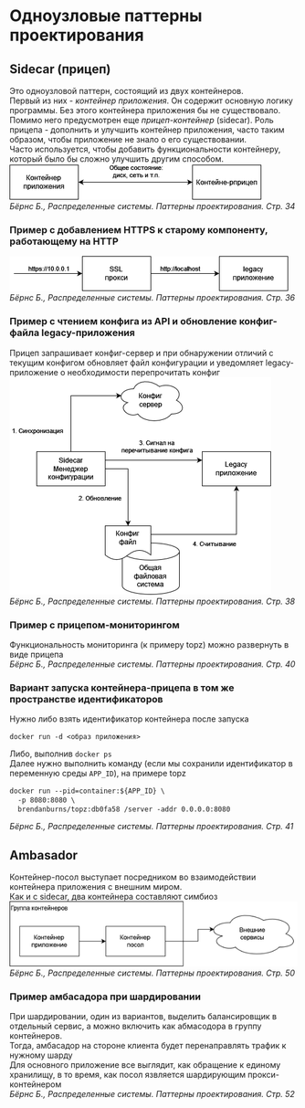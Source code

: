 # Одноузловые паттерны проектирования
## Sidecar (прицеп)
Это одноузловой паттерн, состоящий из двух контейнеров.<br/>
Первый из них - *контейнер приложения*. Он содержит основную логику программы. Без этого контейнера приложения бы не существовало.<br/>
Помимо него предусмотрен еще *прицеп-контейнер* (sidecar). Роль прицепа - дополнить и улучшить контейнер приложения, часто таким образом, чтобы приложение не знало о его существовании.<br/>
Часто используется, чтобы добавить функциональности контейнеру, который было бы сложно улучшить другим способом.<br/>
![](img/sidecar_general.png)<br/>
_Бёрнс Б., Распределенные системы. Паттерны проектирования. Стр. 34_

### Пример с добавлением HTTPS к старому компоненту, работающему на HTTP
![](img/sidecar_https_example.png)<br/>
_Бёрнс Б., Распределенные системы. Паттерны проектирования. Стр. 36_

### Пример с чтением конфига из API и обновление конфиг-файла legacy-приложения
Прицеп запрашивает конфиг-сервер и при обнаружении отличий с текущим конфигом обновляет файл конфигурации и уведомляет legacy-приложение о необходимости перепрочитать конфиг<br/>
![](img/sidecar_config_sync_example.png)<br/>
_Бёрнс Б., Распределенные системы. Паттерны проектирования. Стр. 38_

### Пример с прицепом-мониторингом
Функциональность мониторинга (к примеру topz) можно развернуть в виде прицепа<br/>
_Бёрнс Б., Распределенные системы. Паттерны проектирования. Стр. 40_

### Вариант запуска контейнера-прицепа в том же пространстве идентификаторов
Нужно либо взять идентификатор контейнера после запуска
```shell
docker run -d <образ приложения>
```
Либо, выполнив `docker ps`<br/>
Далее нужно выполнить команду (если мы сохранили идентификатор в переменную среды `APP_ID`), на примере topz
```shell
docker run --pid=container:${APP_ID} \
  -p 8080:8080 \
  brendanburns/topz:db0fa58 /server -addr 0.0.0.0:8080
```
_Бёрнс Б., Распределенные системы. Паттерны проектирования. Стр. 41_

## Ambasador
Контейнер-посол выступает посредником во взаимодействии контейнера приложения с внешним миром.<br/>
Как и с sidecar, два контейнера составляют симбиоз<br/>
![ambasador](img/ambasador_general.png)<br/>
_Бёрнс Б., Распределенные системы. Паттерны проектирования. Стр. 50_

### Пример амбасадора при шардировании
При шардировании, один из вариантов, выделить балансировщик в отдельный сервис, а можно включить как абмасодора в группу контейнеров.<br/>
Тогда, амбасадор на стороне клиента будет перенаправлять трафик к нужному шарду<br/>
Для основного приложение все выглядит, как обращение к единому хранилищу, в то время, как посол язвляется шардирующим прокси-контейнером<br/>
_Бёрнс Б., Распределенные системы. Паттерны проектирования. Стр. 52_